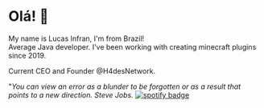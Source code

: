 # Olá! 👋

My name is Lucas Infran, I'm from Brazil!  
Average Java developer. I've been working with creating minecraft plugins since 2019.

Current CEO and Founder @H4desNetwork.

"*You can view an error as a blunder to be forgotten or as a result that points to a new direction.
Steve Jobs.*
[
![spotify badge](https://i0.wp.com/www.boanoiteinternet.com.br/wp-content/uploads/2018/11/badge-spotify-3.png?ssl=1)
](https://open.spotify.com/user/osil1tdp2dzcurn0ahfi0mai4)

